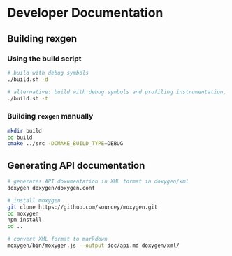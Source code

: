 # Developer Documentation

## Building rexgen

### Using the build script

```bash
# build with debug symbols
./build.sh -d

# alternative: build with debug symbols and profiling instrumentation, run tests
./build.sh -t
```

### Building `rexgen` manually

```bash
mkdir build
cd build
cmake ../src -DCMAKE_BUILD_TYPE=DEBUG
```

## Generating API documentation

```bash
# generates API doxumentation in XML format in doxygen/xml
doxygen doxygen/doxygen.conf

# install moxygen
git clone https://github.com/sourcey/moxygen.git
cd moxygen
npm install
cd ..

# convert XML format to markdown
moxygen/bin/moxygen.js --output doc/api.md doxygen/xml/
```